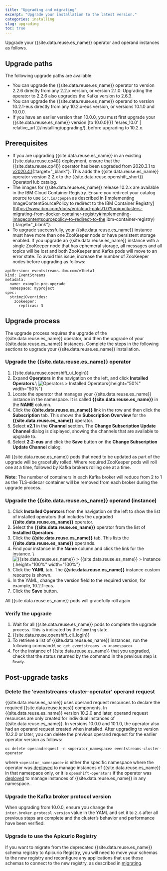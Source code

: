 ```yaml
---
title: "Upgrading and migrating"
excerpt: "Upgrade your installation to the latest version."
categories: installing
slug: upgrading
toc: true
---
```


Upgrade your {{site.data.reuse.es_name}} operator and operand instances as follows.

## Upgrade paths

The following upgrade paths are available:
- You can upgrade the {{site.data.reuse.es_name}} operator to version 2.2.6 directly from any 2.2.x version, or version 2.1.0. Upgrading the operator to 2.2.6 also upgrades the Kafka version to 2.6.3.
- You can upgrade the {{site.data.reuse.es_name}} operand to version 10.2.1-eus directly from any 10.2.x-eus version, or versions 10.1.0 and 10.0.0.
- If you have an earlier version than 10.0.0, you must first upgrade your {{site.data.reuse.es_name}} version [to 10.0.0]({{ 'es/es_10.0' | relative_url }}/installing/upgrading/), before upgrading to 10.2.x.

## Prerequisites

- If you are upgrading {{site.data.reuse.es_name}} in an existing {{site.data.reuse.cp4i}} deployment, ensure that the {{site.data.reuse.cp4i}} operator has been upgraded from 2020.3.1 to [v2020.4.1](https://www.ibm.com/support/knowledgecenter/SSGT7J_20.4/upgrade/upgrade.html){:target="_blank"}. This adds the  {{site.data.reuse.es_name}} operator version 2.2.x to the {{site.data.reuse.openshift_short}} OperatorHub catalog.
- The images for {{site.data.reuse.es_name}} release 10.2.x are available in the IBM Cloud Container Registry. Ensure you redirect your catalog source to use `icr.io/cpopen` as described in [Implementing ImageContentSourcePolicy to redirect to the IBM Container Registry](https://www.ibm.com/docs/en/cloud-paks/1.0?topic=clusters-migrating-from-docker-container-registry#implementing-imagecontentsourcepolicy-to-redirect-to-the ibm-container-registry){:target="_blank"}.
- To upgrade successfully, your {{site.data.reuse.es_name}} instance must have more than one ZooKeeper node or have persistent storage enabled. If you upgrade an {{site.data.reuse.es_name}} instance with a single ZooKeeper node that has ephemeral storage, all messages and all topics will be lost and both ZooKeeper and Kafka pods will move to an error state. To avoid this issue, increase the number of ZooKeeper nodes before upgrading as follows:

```
apiVersion: eventstreams.ibm.com/v1beta1
kind: EventStreams
metadata:
  name: example-pre-upgrade
  namespace: myproject
spec:
  strimziOverrides:
    zookeeper:
      replicas: 3
```

## Upgrade process

The upgrade process requires the upgrade of the {{site.data.reuse.es_name}} operator, and then the upgrade of your {{site.data.reuse.es_name}} instances. Complete the steps in the following sections to upgrade your {{site.data.reuse.es_name}} installation.

### Upgrade the {{site.data.reuse.es_name}} operator

1. {{site.data.reuse.openshift_ui_login}}
2. Expand **Operators** in the navigation on the left, and click **Installed Operators**.\\
   ![Operators > Installed Operators](../../../images/rhocp_menu_installedoperators.png "Screen capture showing how to select Operators > Installed Operators from navigation menu"){:height="50%" width="50%"}
3. Locate the operator that manages your {{site.data.reuse.es_name}} instance in the namespace. It is called **{{site.data.reuse.es_name}}** in the **NAME** column.
4. Click the **{{site.data.reuse.es_name}}** link in the row and then click the **Subscription** tab. This shows the **Subscription Overview** for the **{{site.data.reuse.es_name}}** operator.
5. Select **v2.1** in the **Channel** section. The **Change Subscription Update Channel** dialog is displayed, showing the channels that are available to upgrade to.
6. Select **2.2-eus** and click the **Save** button on the **Change Subscription Update Channel** dialog.

All {{site.data.reuse.es_name}} pods that need to be updated as part of the upgrade will be gracefully rolled. Where required ZooKeeper pods will roll one at a time, followed by Kafka brokers rolling one at a time.

**Note:** The number of containers in each Kafka broker will reduce from 2 to 1 as the TLS-sidecar container will be removed from each broker during the upgrade process.

### Upgrade the {{site.data.reuse.es_name}} operand (instance)

1. Click **Installed Operators** from the navigation on the left to show the list of installed operators that includes the upgraded **{{site.data.reuse.es_name}}** operator.
2. Select the **{{site.data.reuse.es_name}}** operator from the list of **Installed Operators**.
3. Click the **{{site.data.reuse.es_name}}** tab. This lists the **{{site.data.reuse.es_name}}** operands.
4. Find your instance in the **Name** column and click the link for the instance. \\
   ![{{site.data.reuse.es_name}} > {{site.data.reuse.es_name}} > Instance](../../../images/find_your_instance.png "Screen capture showing how to select your instance by {{site.data.reuse.es_name}} > {{site.data.reuse.es_name}} > Instance"){:height="100%" width="100%"}
5. Click the **YAML** tab. The **{{site.data.reuse.es_name}}** instance custom resource is shown.
6. In the YAML, change the version field to the required version, for example, 10.2.1-eus.
7. Click the **Save** button.

All {{site.data.reuse.es_name}} pods will gracefully roll again.

### Verify the upgrade

1. Wait for all {{site.data.reuse.es_name}} pods to complete the upgrade process. This is indicated by the `Running` state.
2. {{site.data.reuse.openshift_cli_login}}
3. To retrieve a list of {{site.data.reuse.es_name}} instances, run the following command:\\
   `oc get eventstreams -n <namespace>`
4. For the instance of {{site.data.reuse.es_name}} that you upgraded, check that the status returned by the command in the previous step is `Ready`.

## Post-upgrade tasks

### Delete the 'eventstreams-cluster-operator' operand request

{{site.data.reuse.es_name}} uses operand request resources to declare the required {{site.data.reuse.icpcs}} components. In {{site.data.reuse.es_name}} version 10.2.0 and later, operand request resources are only created for individual instances of {{site.data.reuse.es_name}}. In versions 10.0.0 and 10.1.0, the operator also had an operand request created when installed. After upgrading to version 10.2.0 or later, you can delete the previous operand request for the earlier operator version as follows:

```
oc delete operandrequest -n <operator_namespace> eventstreams-cluster-operator
```

where `<operator_namespace>` is either the specific namespace where the operator was [deployed](../installing/#install-the-event-streams-operator) to manage instances of {{site.data.reuse.es_name}} in that namespace only, or it is `openshift-operators` if the operator was [deployed](../installing/#install-the-event-streams-operator) to manage instances of {{site.data.reuse.es_name}} in any namespace..

### Upgrade the Kafka broker protocol version

When upgrading from 10.0.0, ensure you change the `inter.broker.protocol.version` value in the YAML and set it to `2.6` after all previous steps are complete and the cluster’s behavior and performance have been verified.

### Upgrade to use the Apicurio Registry

If you want to migrate from the deprecated {{site.data.reuse.es_name}} schema registry to Apicurio Registry, you will need to move your schemas to the new registry and reconfigure any applications that use those schemas to connect to the new registry, as described in [migrating](../migrating-to-apicurio/).
